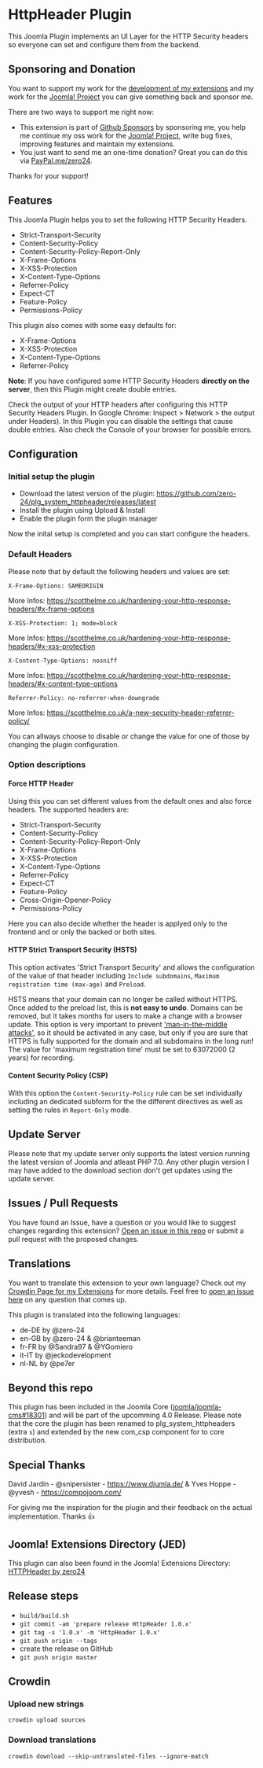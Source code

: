 # HttpHeader Plugin

This Joomla Plugin implements an UI Layer for the HTTP Security headers so everyone can set and configure them from the backend.

## Sponsoring and Donation

You want to support my work for the [development of my extensions](https://extensions.joomla.org/profile/profile/details/200189/) and my work for the [Joomla! Project](https://volunteers.joomla.org/joomlers/248-tobias-zulauf) you can give something back and sponsor me.

There are two ways to support me right now:
- This extension is part of [Github Sponsors](https://github.com/sponsors/zero-24/) by sponsoring me, you help me continue my oss work for the [Joomla! Project](https://volunteers.joomla.org/joomlers/248-tobias-zulauf), write bug fixes, improving features and maintain my extensions.
- You just want to send me an one-time donation? Great you can do this via [PayPal.me/zero24](https://www.paypal.me/zero24).

Thanks for your support!

## Features

This Joomla Plugin helps you to set the following HTTP Security Headers.
- Strict-Transport-Security
- Content-Security-Policy
- Content-Security-Policy-Report-Only
- X-Frame-Options
- X-XSS-Protection
- X-Content-Type-Options
- Referrer-Policy
- Expect-CT
- Feature-Policy
- Permissions-Policy

This plugin also comes with some easy defaults for:
- X-Frame-Options
- X-XSS-Protection
- X-Content-Type-Options
- Referrer-Policy

**Note**: If you have configured some HTTP Security Headers **directly on the server**, then this Plugin might create double entries.

Check the output of your HTTP headers after configuring this HTTP Security Headers Plugin. In Google Chrome: Inspect > Network > the output under Headers).
In this Plugin you can disable the settings that cause double entries. Also check the Console of your browser for possible errors.

## Configuration

### Initial setup the plugin

- Download the latest version of the plugin: https://github.com/zero-24/plg_system_httpheader/releases/latest
- Install the plugin using Upload & Install
- Enable the plugin form the plugin manager

Now the inital setup is completed and you can start configure the headers.

### Default Headers

Please note that by default the following headers und values are set:
```
X-Frame-Options: SAMEORIGIN
```
More Infos: https://scotthelme.co.uk/hardening-your-http-response-headers/#x-frame-options
```
X-XSS-Protection: 1; mode=block
```
More Infos: https://scotthelme.co.uk/hardening-your-http-response-headers/#x-xss-protection
```
X-Content-Type-Options: nosniff
```
More Infos: https://scotthelme.co.uk/hardening-your-http-response-headers/#x-content-type-options
```
Referrer-Policy: no-referrer-when-downgrade
```
More Infos: https://scotthelme.co.uk/a-new-security-header-referrer-policy/

You can allways choose to disable or change the value for one of those by changing the plugin configuration.

### Option descriptions

#### Force HTTP Header

Using this you can set different values from the default ones and also force headers. The supported headers are:
- Strict-Transport-Security
- Content-Security-Policy
- Content-Security-Policy-Report-Only
- X-Frame-Options
- X-XSS-Protection
- X-Content-Type-Options
- Referrer-Policy
- Expect-CT
- Feature-Policy
- Cross-Origin-Opener-Policy
- Permissions-Policy

Here you can also decide whether the header is applyed only to the frontend and or only the backed or both sites.

#### HTTP Strict Transport Security (HSTS)

This option activates 'Strict Transport Security' and allows the configuration of the value of that header including `Include subdomains`, `Maximum registration time (max-age)` and `Preload`.

HSTS means that your domain can no longer be called without HTTPS. Once added to the preload list, this is **not easy to undo**. Domains can be removed, but it takes months for users to make a change with a browser update. This option is very important to prevent ['man-in-the-middle attacks'](https://en.wikipedia.org/wiki/Man-in-the-middle_attack), so it should be activated in any case, but only if you are sure that HTTPS is fully supported for the domain and all subdomains in the long run! The value for 'maximum registration time' must be set to 63072000 (2 years) for recording.

#### Content Security Policy (CSP)

With this option the `Content-Security-Policy` rule can be set individually including an dedicated subform for the the different directives as well as setting the rules in `Report-Only` mode.

## Update Server

Please note that my update server only supports the latest version running the latest version of Joomla and atleast PHP 7.0.
Any other plugin version I may have added to the download section don't get updates using the update server.

## Issues / Pull Requests

You have found an Issue, have a question or you would like to suggest changes regarding this extension?
[Open an issue in this repo](https://github.com/zero-24/plg_system_httpheader/issues/new) or submit a pull request with the proposed changes.

## Translations

You want to translate this extension to your own language? Check out my [Crowdin Page for my Extensions](https://joomla.crowdin.com/zero-24) for more details. Feel free to [open an issue here](https://github.com/zero-24/plg_system_httpheader/issues/new) on any question that comes up.

This plugin is translated into the following languages:
- de-DE by @zero-24
- en-GB by @zero-24 & @brianteeman
- fr-FR by @Sandra97 & @YGomiero
- it-IT by @jeckodevelopment
- nl-NL by @pe7er

## Beyond this repo

This plugin has been included in the Joomla Core ([joomla/joomla-cms#18301](https://github.com/joomla/joomla-cms/pull/18301)) and will be part of the upcomming 4.0 Release. Please note that the core the plugin has been renamed to plg_system_httpheaders (extra `s`) and extended by the new com_csp component for to core distribution.

## Special Thanks

David Jardin - @snipersister - https://www.djumla.de/ & Yves Hoppe - @yvesh - https://compojoom.com/

For giving me the inspiration for the plugin and their feedback on the actual implementation. Thanks :+1:

## Joomla! Extensions Directory (JED)

This plugin can also been found in the Joomla! Extensions Directory: [HTTPHeader by zero24](https://extensions.joomla.org/extension/httpheader/)

## Release steps

- `build/build.sh`
- `git commit -am 'prepare release HttpHeader 1.0.x'`
- `git tag -s '1.0.x' -m 'HttpHeader 1.0.x'`
- `git push origin --tags`
- create the release on GitHub
- `git push origin master`

## Crowdin

### Upload new strings

`crowdin upload sources`

### Download translations

`crowdin download --skip-untranslated-files --ignore-match`
